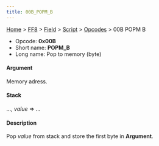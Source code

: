 ```yaml
---
title: 00B_POPM_B
---
```


[Home](../../../../index.md) > [FF8](../../../../FF8.md) > [Field](../../../Field.md) > [Script](../../Script.md) > [Opcodes](../Opcodes.md) > 00B POPM B

-   Opcode: **0x00B**
-   Short name: **POPM\_B**
-   Long name: Pop to memory (byte)

#### Argument

Memory adress.

#### Stack

..., *value* =&gt; ...

#### Description

Pop *value* from stack and store the first byte in **Argument**.
